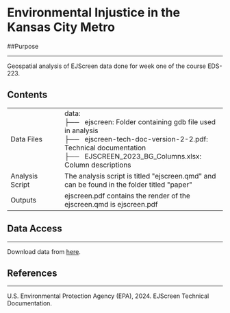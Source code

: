 # Environmental Injustice in the Kansas City Metro

##Purpose
***
Geospatial analysis of EJScreen data done for week one of the course EDS-223.

## Contents
<table>
    <tr>
      <td width="25%">
        Data Files
      </td>
      <td width="75%">
        data:<br>
          ├──  &nbsp;&nbsp;ejscreen: Folder containing gdb file used in analysis<br>
          ├──  &nbsp;&nbsp;ejscreen-tech-doc-version-2-2.pdf: Technical documentation<br>
          ├── &nbsp;&nbsp;EJSCREEN_2023_BG_Columns.xlsx: Column descriptions
      </td>
     </tr>
    </tr>
        <td width="25%">
        Analysis Script
      </td>
      <td width="75%">
        The analysis script is titled "ejscreen.qmd" and can be found in the folder titled "paper"
      </td>
    </tr>
    </tr>
        <td width="25%">
        Outputs
      </td>
      <td width="50%">
        ejscreen.pdf contains the render of the ejscreen.qmd is ejscreen.pdf
      </td>
    </tr>
  </table>

## Data Access
***
Download data from [here](https://drive.google.com/file/d/1nG6Nj1bXfzQFOVMO8Km3eNy4SWu1YcIQ/view?usp=sharing).

## References
***
U.S. Environmental Protection Agency (EPA), 2024. EJScreen Technical Documentation.


